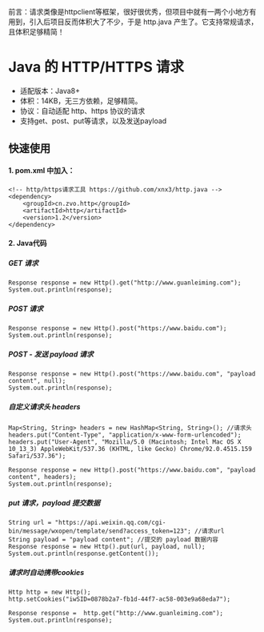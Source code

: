 前言：请求类像是httpclient等框架，很好很优秀，但项目中就有一两个小地方有用到，引入后项目反而体积大了不少，于是 http.java 产生了。它支持常规请求，且体积足够精简！

# Java 的 HTTP/HTTPS 请求

* 适配版本：Java8+
* 体积：14KB，无三方依赖，足够精简。
* 协议：自动适配 http、https 协议的请求
* 支持get、post、put等请求，以及发送payload


## 快速使用
#### 1. pom.xml 中加入：

````
<!-- http/https请求工具 https://github.com/xnx3/http.java -->
<dependency> 
	<groupId>cn.zvo.http</groupId>
	<artifactId>http</artifactId>
	<version>1.2</version>
</dependency>
````

#### 2. Java代码

##### GET 请求

````
Response response = new Http().get("http://www.guanleiming.com");
System.out.println(response);
````

##### POST 请求

````
Response response = new Http().post("https://www.baidu.com");
System.out.println(response);
````


##### POST - 发送 payload 请求

````
Response response = new Http().post("https://www.baidu.com", "payload content", null);
System.out.println(response);
````

##### 自定义请求头 headers 

````
Map<String, String> headers = new HashMap<String, String>(); //请求头
headers.put("Content-Type", "application/x-www-form-urlencoded");
headers.put("User-Agent", "Mozilla/5.0 (Macintosh; Intel Mac OS X 10_13_3) AppleWebKit/537.36 (KHTML, like Gecko) Chrome/92.0.4515.159 Safari/537.36");

Response response = new Http().post("https://www.baidu.com", "payload content", headers);
System.out.println(response);
````

##### put 请求，payload 提交数据

````
String url = "https://api.weixin.qq.com/cgi-bin/message/wxopen/template/send?access_token=123"; //请求url
String payload = "payload content"; //提交的 payload 数据内容
Response response = new Http().put(url, payload, null);
System.out.println(response.getContent());
````

##### 请求时自动携带cookies

````
Http http = new Http();
http.setCookies("iwSID=0878b2a7-fb1d-44f7-ac58-003e9a68eda7");

Response response =  http.get("http://www.guanleiming.com");
System.out.println(response);
````


